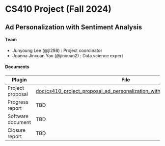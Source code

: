 # CS410 Project (Fall 2024)
## Ad Personalization with Sentiment Analysis

#### Team
- Junyoung Lee (@jl298) : Project coordinator
- Joanna Jinxuan Yao (@jinxuan2) : Data science expert

#### Documents

| Plugin | File |
| ------ | ------ |
| Project proposal | [doc/cs410_project_proposal_ad_personalization_with_sentiment_analysis.pdf](doc/cs410_project_proposal_ad_personalization_with_sentiment_analysis.pdf) |
| Progress report | TBD |
| Software document | TBD |
| Closure report | TBD |